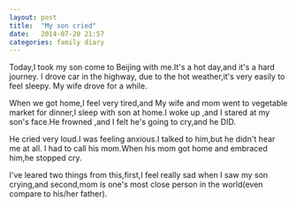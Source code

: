 ```yaml
---
layout: post
title:  "My son cried"
date:   2014-07-20 21:57
categories: family diary
---
```


Today,I took my son come to Beijing with me.It's a hot day,and it's a hard journey.
I drove car in the highway, due to the hot weather,it's very easily to feel sleepy.
My wife drove for a while.

When we got home,I feel very tired,and My wife and mom went to vegetable market for
dinner,I sleep with son at home.I woke up ,and I stared at my son's face.He frowned 
,and I felt he's going to cry,and he DID.

He cried very loud.I was feeling anxious.I talked to him,but he didn't hear me at all.
I had to call his mom.When his mom got home and embraced him,he stopped cry.

I've leared two things from this,first,I feel really sad when I saw my son crying,and
second,mom is one's most close person in the world(even compare to his/her father).

